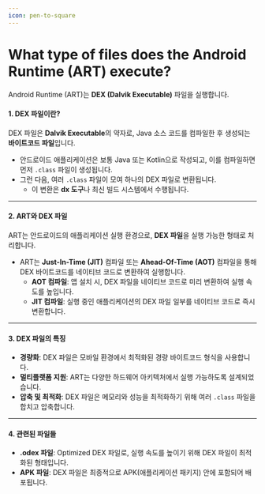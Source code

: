 ```yaml
---
icon: pen-to-square
---
```


# What type of files does the Android Runtime (ART) execute?

Android Runtime (ART)는 **DEX (Dalvik Executable)** 파일을 실행합니다.&#x20;

#### 1. **DEX 파일이란?**

DEX 파일은 **Dalvik Executable**의 약자로, Java 소스 코드를 컴파일한 후 생성되는 **바이트코드 파일**입니다.

* 안드로이드 애플리케이션은 보통 Java 또는 Kotlin으로 작성되고, 이를 컴파일하면 먼저 `.class` 파일이 생성됩니다.
* 그런 다음, 여러 `.class` 파일이 모여 하나의 DEX 파일로 변환됩니다.
  * 이 변환은 **dx 도구**나 최신 빌드 시스템에서 수행됩니다.

***

#### 2. **ART와 DEX 파일**

ART는 안드로이드의 애플리케이션 실행 환경으로, **DEX 파일**을 실행 가능한 형태로 처리합니다.

* ART는 **Just-In-Time (JIT)** 컴파일 또는 **Ahead-Of-Time (AOT)** 컴파일을 통해 DEX 바이트코드를 네이티브 코드로 변환하여 실행합니다.
  * **AOT 컴파일**: 앱 설치 시, DEX 파일을 네이티브 코드로 미리 변환하여 실행 속도를 높입니다.
  * **JIT 컴파일**: 실행 중인 애플리케이션의 DEX 파일 일부를 네이티브 코드로 즉시 변환합니다.

***

#### 3. **DEX 파일의 특징**

* **경량화**: DEX 파일은 모바일 환경에서 최적화된 경량 바이트코드 형식을 사용합니다.
* **멀티플랫폼 지원**: ART는 다양한 하드웨어 아키텍처에서 실행 가능하도록 설계되었습니다.
* **압축 및 최적화**: DEX 파일은 메모리와 성능을 최적화하기 위해 여러 `.class` 파일을 합치고 압축합니다.

***

#### 4. **관련된 파일들**

* **.odex 파일**: Optimized DEX 파일로, 실행 속도를 높이기 위해 DEX 파일이 최적화된 형태입니다.
* **APK 파일**: DEX 파일은 최종적으로 APK(애플리케이션 패키지) 안에 포함되어 배포됩니다.

